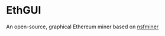 # EthGUI
An open-source, graphical Ethereum miner based on [nsfminer](https://github.com/no-fee-ethereum-mining/nsfminer)
